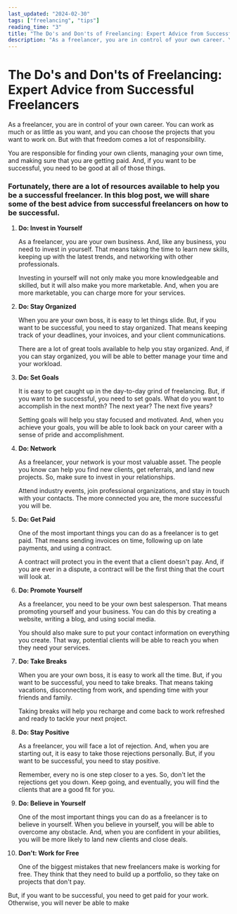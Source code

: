 ```yaml
---
last_updated: "2024-02-30"
tags: ["freelancing", "tips"]
reading_time: "3"
title: "The Do's and Don'ts of Freelancing: Expert Advice from Successful Freelancers ⛽️"
description: "As a freelancer, you are in control of your own career. You can work as much or as little as you want, and you can choose the projects that you want to work on. But with that freedom comes a lot of responsibility."
---
```


# The Do's and Don'ts of Freelancing: Expert Advice from Successful Freelancers

As a freelancer, you are in control of your own career. You can work as much or as little as you want, and you can choose the projects that you want to work on. But with that freedom comes a lot of responsibility.

You are responsible for finding your own clients, managing your own time, and making sure that you are getting paid. And, if you want to be successful, you need to be good at all of those things.

### Fortunately, there are a lot of resources available to help you be a successful freelancer. In this blog post, we will share some of the best advice from successful freelancers on how to be successful.

1. **Do: Invest in Yourself**

    As a freelancer, you are your own business. And, like any business, you need to invest in yourself. That means taking the time to learn new skills, keeping up with the latest trends, and networking with other professionals.

    Investing in yourself will not only make you more knowledgeable and skilled, but it will also make you more marketable. And, when you are more marketable, you can charge more for your services.

2. **Do: Stay Organized**

    When you are your own boss, it is easy to let things slide. But, if you want to be successful, you need to stay organized. That means keeping track of your deadlines, your invoices, and your client communications.

    There are a lot of great tools available to help you stay organized. And, if you can stay organized, you will be able to better manage your time and your workload.

3. **Do: Set Goals**

    It is easy to get caught up in the day-to-day grind of freelancing. But, if you want to be successful, you need to set goals. What do you want to accomplish in the next month? The next year? The next five years?

    Setting goals will help you stay focused and motivated. And, when you achieve your goals, you will be able to look back on your career with a sense of pride and accomplishment.

4. **Do: Network**

    As a freelancer, your network is your most valuable asset. The people you know can help you find new clients, get referrals, and land new projects. So, make sure to invest in your relationships.

    Attend industry events, join professional organizations, and stay in touch with your contacts. The more connected you are, the more successful you will be.

5. **Do: Get Paid**

    One of the most important things you can do as a freelancer is to get paid. That means sending invoices on time, following up on late payments, and using a contract.

    A contract will protect you in the event that a client doesn't pay. And, if you are ever in a dispute, a contract will be the first thing that the court will look at.

6. **Do: Promote Yourself**

    As a freelancer, you need to be your own best salesperson. That means promoting yourself and your business. You can do this by creating a website, writing a blog, and using social media.

    You should also make sure to put your contact information on everything you create. That way, potential clients will be able to reach you when they need your services.

7. **Do: Take Breaks**

    When you are your own boss, it is easy to work all the time. But, if you want to be successful, you need to take breaks. That means taking vacations, disconnecting from work, and spending time with your friends and family.

    Taking breaks will help you recharge and come back to work refreshed and ready to tackle your next project.

8. **Do: Stay Positive**

    As a freelancer, you will face a lot of rejection. And, when you are starting out, it is easy to take those rejections personally. But, if you want to be successful, you need to stay positive.

    Remember, every no is one step closer to a yes. So, don't let the rejections get you down. Keep going, and eventually, you will find the clients that are a good fit for you.

9. **Do: Believe in Yourself**

    One of the most important things you can do as a freelancer is to believe in yourself. When you believe in yourself, you will be able to overcome any obstacle. And, when you are confident in your abilities, you will be more likely to land new clients and close deals.

10. **Don't: Work for Free**

    One of the biggest mistakes that new freelancers make is working for free. They think that they need to build up a portfolio, so they take on projects that don't pay.

But, if you want to be successful, you need to get paid for your work. Otherwise, you will never be able to make
